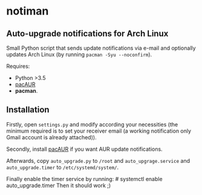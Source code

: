notiman
=============
Auto-upgrade notifications for Arch Linux
--------------------------------------------------------
Small Python script that sends update notifications via e-mail and optionally updates Arch Linux (by running `pacman -Syu --noconfirm`).

Requires:
  * Python >3.5
  * [pacAUR](https://aur.archlinux.org/packages/pacaur/)
  * **pacman**.


Installation
------------
Firstly, open `settings.py` and modify according your necessities (the minimum required is to set your receiver email (a working notification only Gmail account is already attached)).

Secondly, install [pacAUR](https://aur.archlinux.org/packages/pacaur/) if you want AUR update notifications.

Afterwards, copy `auto_upgrade.py` to `/root` and `auto_upgrage.service` and `auto_upgrade.timer` to `/etc/systemd/system/`.


Finally enable the timer service by running:
    # systemctl enable auto_upgrade.timer
Then it should work ;)
